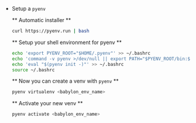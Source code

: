 
* Setup a `pyenv`

    ** Automatic installer **
    
    ```bash
    curl https://pyenv.run | bash
    ```

    ** Setup your shell environment for pyenv **

    ```bash
    echo 'export PYENV_ROOT="$HOME/.pyenv"' >> ~/.bashrc
    echo 'command -v pyenv >/dev/null || export PATH="$PYENV_ROOT/bin:$PATH"' >> ~/.bashrc
    echo 'eval "$(pyenv init -)"' >> ~/.bashrc
    source ~/.bashrc
    ```

    ** Now you can create a venv with `pyenv` **
    ```bash
    pyenv virtualenv <babylon_env_name>
    ```

    ** Activate your new venv **
    ```bash
    pyenv activate <babylon_env_name>
    ```